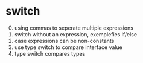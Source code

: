 # switch

0. using commas to seperate multiple expressions
1. switch without an expression, exemplefies if/else
2. case expressions can be non-constants
3. use type switch to compare interface value 
4. type switch compares types
